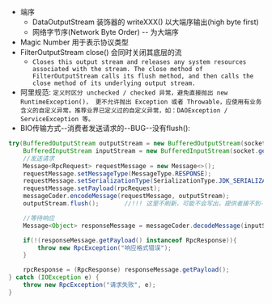 * 端序
  * DataOutputStream 装饰器的 writeXXX() 以大端序输出(high byte first)
  * 网络字节序(Network Byte Order) -- 为大端序
* Magic Number 用于表示协议类型
* FilterOutputStream close() 会同时关闭其底层的流
  * `Closes this output stream and releases any system resources associated with the stream. The close method of FilterOutputStream calls its flush method, and then calls the close method of its underlying output stream.`
* 阿里规范: `定义时区分 unchecked / checked 异常，避免直接抛出 new RuntimeException()， 更不允许抛出 Exception 或者 Throwable，应使用有业务含义的自定义异常。推荐业界已定义过的自定义异常，如：DAOException / ServiceException 等。`
* BIO传输方式--消费者发送请求的--BUG--没有flush():
```java
try(BufferedOutputStream outputStream = new BufferedOutputStream(socket.getOutputStream());
    BufferedInputStream inputStream = new BufferedInputStream(socket.getInputStream())){
    //发送请求
    Message<RpcRequest> requestMessage = new Message<>();
    requestMessage.setMessageType(MessageType.RESPONSE);
    requestMessage.setSerializationType(SerializationType.JDK_SERIALIZATION);
    requestMessage.setPayload(rpcRequest);
    messageCoder.encodeMessage(requestMessage, outputStream);
    outputStream.flush();       //!!! 这里不刷新，可能不会写出，提供者接不到----一直等待。。。。

    //等待响应
    Message<Object> responseMessage = messageCoder.decodeMessage(inputStream);

    if(!(responseMessage.getPayload() instanceof RpcResponse)){
        throw new RpcException("响应格式错误");
    }

    rpcResponse = (RpcResponse) responseMessage.getPayload();
} catch (IOException e) {
    throw new RpcException("请求失败", e);
}
```